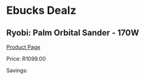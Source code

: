 
# Ebucks Dealz
## Ryobi: Palm Orbital Sander - 170W
[Product Page](https://www.ebucks.com/web/shop/productSelected.do?prodId=315072409&catId=717342768)

Price: R1099.00

Savings: 


	